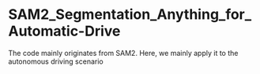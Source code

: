 # SAM2_Segmentation_Anything_for_Automatic-Drive
The code mainly originates from SAM2. Here, we mainly apply it to the autonomous driving scenario
